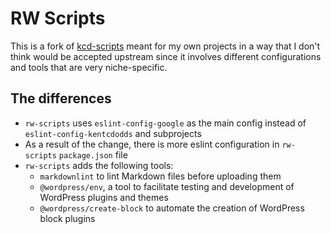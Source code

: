 # RW Scripts

This is a fork of [kcd-scripts](https://github.com/kentcdodds/kcd-scripts#readme) meant for my own projects in a way that I don't think would be accepted upstream since it involves different configurations and tools that are very niche-specific.

## The differences

* `rw-scripts` uses `eslint-config-google` as the main config instead of `eslint-config-kentcdodds` and subprojects
* As a result of the change, there is more eslint configuration in `rw-scripts` `package.json` file
* `rw-scripts` adds the following tools:
  * `markdownlint` to lint Markdown files before uploading them
  * `@wordpress/env`, a tool to facilitate testing and development of WordPress plugins and themes
  * `@wordpress/create-block` to automate the creation of WordPress block plugins
